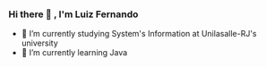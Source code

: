 ### Hi there 👋 , I'm Luiz Fernando

- 🔭 I’m currently studying System's Information at Unilasalle-RJ's university
- 🌱 I’m currently learning Java
<!--
📬 Get in touch 
<ol>
  <li>
  <li>


- 💬 Ask me about ...
- 📫 How to reach me: ...
- 😄 Pronouns: ...
- ⚡ Fun fact: ...
-->
